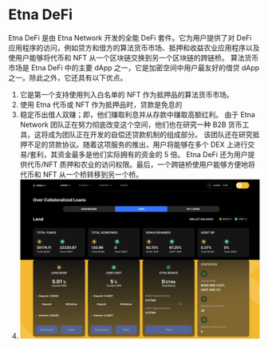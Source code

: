# Etna DeFi

Etna DeFi 是由 Etna Network 开发的全能 DeFi 套件。它为用户提供了对 DeFi 应用程序的访问，例如贷方和借方的算法货币市场、抵押和收益农业应用程序以及使用户能够将代币和 NFT 从一个区块链交换到另一个区块链的跨链桥。
算法货币市场是 Etna DeFi 中的主要 dApp 之一，它是加密空间中用户最友好的借贷 dApp 之一。除此之外，它还具有以下优点。
1. 它是第一个支持使用列入白名单的 NFT 作为抵押品的算法货币市场。
2. 使用 Etna 代币或 NFT 作为抵押品时，贷款是免息的
3. 稳定币出借人双赚；即，他们赚取利息并从存款中赚取高额红利。
由于 Etna Network 团队正在努力彻底改变这个空间，他们也在研究一种 B2B 货币工具，这将成为团队正在开发的自偿还贷款机制的组成部分。
该团队还在研究抵押不足的贷款协议。随着这项服务的推出，用户将能够在多个 DEX 上进行交易/套利，其资金最多是他们实际拥有的资金的 5 倍。
Etna DeFi 还为用户提供代币/NFT 质押和农业的访问权限。最后，一个跨链桥使用户能够方便地将代币和 NFT 从一个桥转移到另一个桥。
4. ![etnadefi-dapp-defi-bsc-image1_9b29ca0056f1ade7b2acf43b9e894661](etnadefi-dapp-defi-bsc-image1_9b29ca0056f1ade7b2acf43b9e894661.png)

